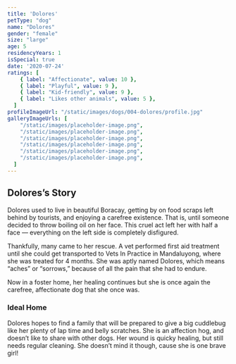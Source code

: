 ```yaml
---
title: 'Dolores'
petType: "dog"
name: "Dolores"
gender: "female"
size: "large"
age: 5
residencyYears: 1
isSpecial: true
date: '2020-07-24'
ratings: [
    { label: "Affectionate", value: 10 },
    { label: "Playful", value: 9 },
    { label: "Kid-friendly", value: 9 },
    { label: "Likes other animals", value: 5 },
  ]
profileImageUrl: "/static/images/dogs/004-dolores/profile.jpg"
galleryImageUrls: [
    "/static/images/placeholder-image.png",
    "/static/images/placeholder-image.png",
    "/static/images/placeholder-image.png",
    "/static/images/placeholder-image.png",
    "/static/images/placeholder-image.png",
    "/static/images/placeholder-image.png",
  ]
---
```


## Dolores’s  Story

Dolores used to live in beautiful Boracay, getting by on food scraps left behind by tourists, and enjoying a carefree existence. That is, until someone decided to throw boiling oil on her face. This cruel act left her with half a face — everything on the left side is completely disfigured.

Thankfully, many came to her rescue. A vet performed first aid treatment until she could get transported to Vets In Practice in Mandaluyong, where she was treated for 4 months. She was aptly named Dolores, which means “aches” or “sorrows,” because of all the pain that she had to endure.

Now in a foster home, her healing continues but she is once again the carefree, affectionate dog that she once was.

### Ideal Home

Dolores hopes to find a family that will be prepared to give a big cuddlebug like her plenty of lap time and belly scratches. She is an affection hog, and doesn’t like to share with other dogs. Her wound is quicky healing, but still needs regular cleaning. She doesn’t mind it though, cause she is one brave girl!
